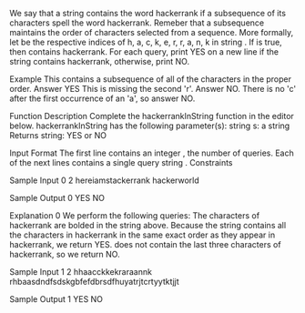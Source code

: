 We say that a string contains the word hackerrank if a subsequence of its characters spell the word hackerrank. Remeber that a subsequence maintains the order of characters selected from a sequence. More formally, let  be the respective indices of h, a, c, k, e, r, r, a, n, k in string . If  is true, then  contains hackerrank.
For each query, print YES on a new line if the string contains hackerrank, otherwise, print NO.

Example
This contains a subsequence of all of the characters in the proper order. Answer YES
This is missing the second 'r'. Answer NO.
There is no 'c' after the first occurrence of an 'a', so answer NO.

Function Description
Complete the hackerrankInString function in the editor below.
hackerrankInString has the following parameter(s):
string s: a string
Returns
string: YES or NO

Input Format
The first line contains an integer , the number of queries.
Each of the next  lines contains a single query string .
Constraints

Sample Input 0
2
hereiamstackerrank
hackerworld

Sample Output 0
YES
NO

Explanation 0
We perform the following  queries:
The characters of hackerrank are bolded in the string above. Because the string contains all the characters in hackerrank in the same exact order as they appear in hackerrank, we return YES.
 does not contain the last three characters of hackerrank, so we return NO.
 
Sample Input 1
2
hhaacckkekraraannk
rhbaasdndfsdskgbfefdbrsdfhuyatrjtcrtyytktjjt

Sample Output 1
YES
NO
